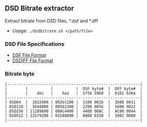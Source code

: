 DSD Bitrate extractor
---

Extract bitrate from DSD files, *.dsf and *.dff
- Usage: `./dsdbitrate.sh </path/file>`

### DSD File Specifications
- [DSF File Format](http://dsd-guide.com/sites/default/files/white-papers/DSFFileFormatSpec_E.pdf)  
- [DSDIFF File Format](http://www.sonicstudio.com/pdf/dsd/DSDIFF_1.5_Spec.pdf)  

### Bitrate byte
```
|----------------------------------------------------------|
|        |          |          |  DSF byte#  |  DFF byte#  |
|        |    dec   |    hex   |  5758 5960  |  6162 6364  |
|----------------------------------------------------------|
| DSD64  |  2822400 | 002b1100 |  1100 002b  |  2b00 0011  |
| DSD128 |  5644800 | 00562200 |  2200 0056  |  5600 0022  |
| DSD256 | 11289600 | 00AC4400 |  4400 00AC  |  AC00 0044  |
| DSD512 | 22579200 | 01588800 |  8800 0158  |  5801 0088  |
|----------------------------------------------------------|
```
